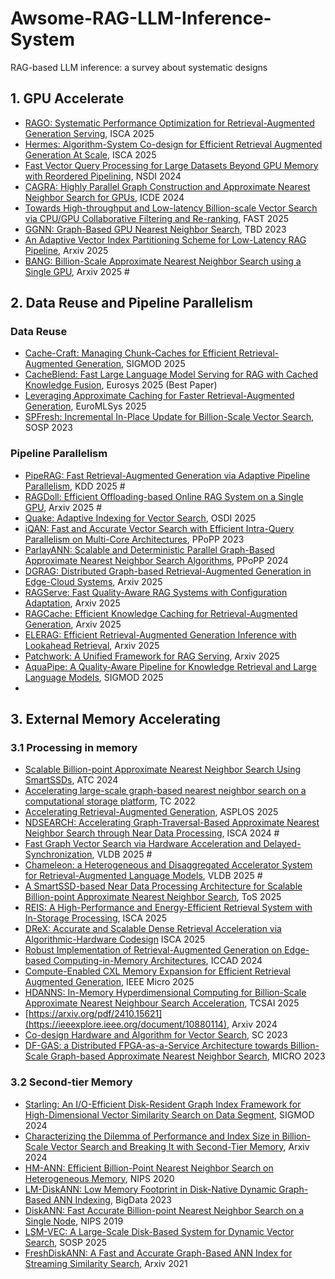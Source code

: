 # Awsome-RAG-LLM-Inference-System
RAG-based LLM inference: a survey about systematic designs

## 1. GPU Accelerate
* [RAGO: Systematic Performance Optimization for Retrieval-Augmented Generation Serving](https://arxiv.org/abs/2503.14649), ISCA 2025
* [Hermes: Algorithm-System Co-design for Efficient Retrieval Augmented Generation At Scale](https://michaeltshen.github.io/Files/Hermes.pdf), ISCA 2025
* [Fast Vector Query Processing for Large Datasets Beyond GPU Memory with Reordered Pipelining](https://xinjin.github.io/files/NSDI24_Rummy.pdf), NSDI 2024
* [CAGRA: Highly Parallel Graph Construction and Approximate Nearest Neighbor Search for GPUs](https://arxiv.org/pdf/2308.15136), ICDE 2024
* [Towards High-throughput and Low-latency Billion-scale Vector Search via CPU/GPU Collaborative Filtering and Re-ranking](https://www.usenix.org/system/files/fast25-tian-bing.pdf), FAST 2025
* [GGNN: Graph-Based GPU Nearest Neighbor Search](https://ieeexplore.ieee.org/document/9739943/), TBD 2023
* [An Adaptive Vector Index Partitioning Scheme for Low-Latency RAG Pipeline](https://arxiv.org/pdf/2504.08930), Arxiv 2025
* [BANG: Billion-Scale Approximate Nearest Neighbor Search using a Single GPU](https://arxiv.org/pdf/2401.11324v1), Arxiv 2025 #


## 2. Data Reuse and Pipeline Parallelism
### Data Reuse
* [Cache-Craft: Managing Chunk-Caches for Efficient Retrieval-Augmented Generation](https://arxiv.org/pdf/2502.15734v1), SIGMOD 2025
* [CacheBlend: Fast Large Language Model Serving for RAG with Cached Knowledge Fusion](https://arxiv.org/abs/2405.16444), Eurosys 2025 (Best Paper)
* [Leveraging Approximate Caching for Faster Retrieval-Augmented Generation](https://arxiv.org/pdf/2503.05530), EuroMLSys 2025
* [SPFresh: Incremental In-Place Update for Billion-Scale Vector Search](https://dl.acm.org/doi/abs/10.1145/3600006.3613166), SOSP 2023
### Pipeline Parallelism
* [PipeRAG: Fast Retrieval-Augmented Generation via Adaptive Pipeline Parallelism](https://arxiv.org/pdf/2403.05676), KDD 2025 #
* [RAGDoll: Efficient Offloading-based Online RAG System on a Single GPU](https://arxiv.org/abs/2504.15302), Arxiv 2025 #
* [Quake: Adaptive Indexing for Vector Search](https://arxiv.org/pdf/2506.03437), OSDI 2025
* [iQAN: Fast and Accurate Vector Search with Efficient Intra-Query Parallelism on Multi-Core Architectures](https://dl.acm.org/doi/abs/10.1145/3572848.3577527), PPoPP 2023
* [ParlayANN: Scalable and Deterministic Parallel Graph-Based Approximate Nearest Neighbor Search Algorithms](https://www.cs.ucr.edu/~yihans/papers/2024/PPoPP24/parlayann.pdf), PPoPP 2024
* [DGRAG: Distributed Graph-based Retrieval-Augmented Generation in Edge-Cloud Systems](https://arxiv.org/abs/2505.19847), Arxiv 2025
* [RAGServe: Fast Quality-Aware RAG Systems with Configuration Adaptation](https://arxiv.org/pdf/2412.10543), Arxiv 2025
* [RAGCache: Efficient Knowledge Caching for Retrieval-Augmented Generation](https://arxiv.org/pdf/2404.12457), Arxiv 2025
* [ELERAG: Efficient Retrieval-Augmented Generation Inference with Lookahead Retrieval](https://arxiv.org/abs/2502.20969), Arxiv 2025
* [Patchwork: A Unified Framework for RAG Serving](https://arxiv.org/pdf/2505.07833), Arxiv 2025
* [AquaPipe: A Quality-Aware Pipeline for Knowledge Retrieval and Large Language Models](https://dl.acm.org/doi/abs/10.1145/3709661), SIGMOD 2025
* 

## 3. External Memory Accelerating
### 3.1 Processing in memory
* [Scalable Billion-point Approximate Nearest Neighbor Search Using SmartSSDs](https://www.usenix.org/system/files/atc24-tian.pdf), ATC 2024
* [Accelerating large-scale graph-based nearest neighbor search on a computational storage platform](https://ieeexplore.ieee.org/document/9726805), TC 2022
* [Accelerating Retrieval-Augmented Generation](https://dl.acm.org/doi/10.1145/3669940.3707264), ASPLOS 2025
* [NDSEARCH: Accelerating Graph-Traversal-Based Approximate Nearest Neighbor Search through Near Data Processing](https://arxiv.org/pdf/2312.03141), ISCA 2024 #
* [Fast Graph Vector Search via Hardware Acceleration and Delayed-Synchronization](https://arxiv.org/pdf/2406.12385), VLDB 2025 #
* [Chameleon: a Heterogeneous and Disaggregated Accelerator System for Retrieval-Augmented Language Models](https://www.vldb.org/pvldb/vol18/p42-jiang.pdf), VLDB 2025 #
* [A SmartSSD-based Near Data Processing Architecture for Scalable Billion-point Approximate Nearest Neighbor Search](https://dl.acm.org/doi/10.1145/3736589), ToS 2025
* [REIS: A High-Performance and Energy-Efficient Retrieval System with In-Storage Processing](https://www.iscaconf.org/isca2025/program/), ISCA 2025
* [DReX: Accurate and Scalable Dense Retrieval Acceleration via Algorithmic-Hardware Codesign](https://arg.csl.cornell.edu/) ISCA 2025
* [Robust Implementation of Retrieval-Augmented Generation on Edge-based Computing-in-Memory Architectures](https://dl.acm.org/doi/10.1145/3676536.3676674), ICCAD 2024
* [Compute-Enabled CXL Memory Expansion for Efficient Retrieval Augmented Generation](https://ieeexplore.ieee.org/document/11022767), IEEE Micro 2025
* [HDANNS: In-Memory Hyperdimensional Computing for Billion-Scale Approximate Nearest Neighbour Search Acceleration](https://ieeexplore.ieee.org/document/10880114), TCSAI 2025
* [https://arxiv.org/pdf/2410.15621](https://ieeexplore.ieee.org/document/10880114), Arxiv 2024
* [Co-design Hardware and Algorithm for Vector Search](https://dl.acm.org/doi/pdf/10.1145/3581784.3607045), SC 2023
* [DF-GAS: a Distributed FPGA-as-a-Service Architecture towards Billion-Scale Graph-based Approximate Nearest Neighbor Search](https://dl.acm.org/doi/abs/10.1145/3613424.3614292), MICRO 2023
### 3.2 Second-tier Memory
* [Starling: An I/O-Efficient Disk-Resident Graph Index Framework for High-Dimensional Vector Similarity Search on Data Segment](https://arxiv.org/pdf/2401.02116), SIGMOD 2024
* [Characterizing the Dilemma of Performance and Index Size in Billion-Scale Vector Search and Breaking It with Second-Tier Memory](https://arxiv.org/pdf/2405.03267), Arxiv 2024
* [HM-ANN: Efficient Billion-Point Nearest Neighbor Search on Heterogeneous Memory](https://papers.nips.cc/paper/2020/hash/788d986905533aba051261497ecffcbb-Abstract.html), NIPS 2020
* [LM-DiskANN: Low Memory Footprint in Disk-Native Dynamic Graph-Based ANN Indexing](https://ieeexplore.ieee.org/document/10386517),  BigData 2023
* [DiskANN: Fast Accurate Billion-point Nearest Neighbor Search on a Single Node](https://papers.nips.cc/paper_files/paper/2019/hash/09853c7fb1d3f8ee67a61b6bf4a7f8e6-Abstract.html), NIPS 2019
* [LSM-VEC: A Large-Scale Disk-Based System for Dynamic Vector Search](https://arxiv.org/pdf/2505.17152), SOSP 2025
* [FreshDiskANN: A Fast and Accurate Graph-Based ANN Index for Streaming Similarity Search](https://arxiv.org/abs/2105.09613), Arxiv 2021
